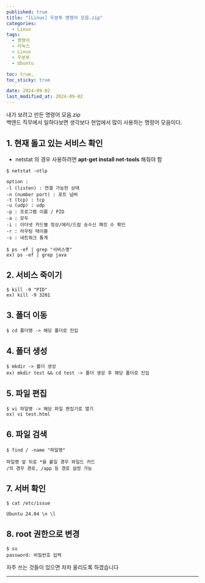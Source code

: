 ```yaml
---
published: true
title: "[Linux] 우분투 명령어 모음.zip"
categories:
  - Linux
tags:
  - 명령어
  - 리눅스
  - Linux
  - 우분투
  - Ubuntu

toc: true,
toc_sticky: true

date: 2024-09-02
last_modified_at: 2024-09-02
---
```


내가 보려고 만든 명령어 모음.zip<br>
백엔드 직무에서 일하다보면 생각보다 현업에서 많이 사용하는 명령어 모음이다.

## 1. 현재 돌고 있는 서비스 확인
* netstat 의 경우 사용하려면 <b>apt-get install net-tools</b> 해줘야 함

```
$ netstat -ntlp

option : 
-l (listen) : 연결 가능한 상태
-n (number port) : 포트 넘버
-t (tcp) : tcp
-u (udp) : udp
-p : 프로그램 이름 / PID
-a : 모두
-i : 이더넷 카드별 정상/에러/드랍 송수신 패킷 수 확인
-r : 라우팅 테이블
-s : 네트워크 통계
```

```
$ ps -ef | grep "서비스명"
ex) ps -ef | grep java
```

## 2. 서비스 죽이기

```
$ kill -9 "PID"
ex) kill -9 3201
```

## 3. 폴더 이동

```
$ cd 폴더명 -> 해당 폴더로 진입
```

## 4. 폴더 생성

```
$ mkdir -> 폴더 생성
ex) mkdir test && cd test -> 폴더 생성 후 해당 폴더로 진입
```

## 5. 파일 편집

```
$ vi 파일명 -> 해당 파일 편집기로 열기
ex) vi test.html
```

## 6. 파일 검색

```
$ find / -name "파일명"

파일명 앞 뒤로 *을 붙일 경우 와일드 카드
/의 경우 경로, /app 등 경로 설정 가능
```

## 7. 서버 확인

```
$ cat /etc/issue

Ubuntu 24.04 \n \l
```

## 8. root 권한으로 변경

```
$ su
password: 비밀번호 입력
```

자주 쓰는 것들이 있으면 차차 올리도록 하겠습니다

---
